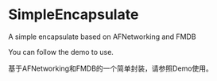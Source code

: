 SimpleEncapsulate
=================

A simple encapsulate based on AFNetworking and FMDB

You can follow the demo to use.


基于AFNetworking和FMDB的一个简单封装，请参照Demo使用。
